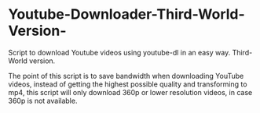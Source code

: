 # Youtube-Downloader-Third-World-Version-
Script to download Youtube videos using youtube-dl in an easy way. Third-World version.

The point of this script is to save bandwidth when downloading YouTube videos, instead of getting the highest possible quality and transforming to mp4, this script will only download 360p or lower resolution videos, in case 360p is not available.
